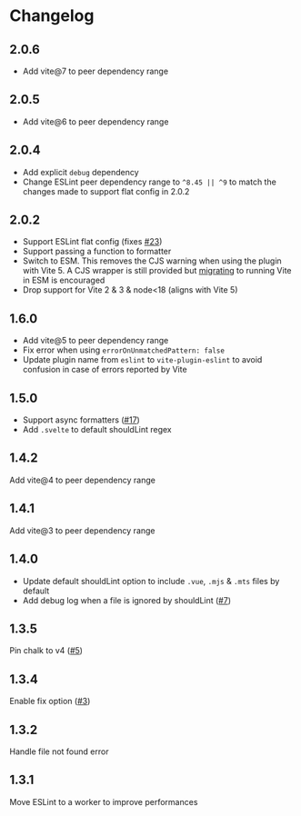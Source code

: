 # Changelog

## 2.0.6

- Add vite@7 to peer dependency range

## 2.0.5

- Add vite@6 to peer dependency range

## 2.0.4

- Add explicit `debug` dependency
- Change ESLint peer dependency range to `^8.45 || ^9` to match the changes made to support flat config in 2.0.2

## 2.0.2

- Support ESLint flat config (fixes [#23](https://github.com/nabla/vite-plugin-eslint/issues/23))
- Support passing a function to formatter
- Switch to ESM. This removes the CJS warning when using the plugin with Vite 5. A CJS wrapper is still provided but [migrating](https://vitejs.dev/guide/migration.html#deprecate-cjs-node-api) to running Vite in ESM is encouraged
- Drop support for Vite 2 & 3 & node<18 (aligns with Vite 5)

## 1.6.0

- Add vite@5 to peer dependency range
- Fix error when using `errorOnUnmatchedPattern: false`
- Update plugin name from `eslint` to `vite-plugin-eslint` to avoid confusion in case of errors reported by Vite

## 1.5.0

- Support async formatters ([#17](https://github.com/nabla/vite-plugin-eslint/pull/17))
- Add `.svelte` to default shouldLint regex

## 1.4.2

Add vite@4 to peer dependency range

## 1.4.1

Add vite@3 to peer dependency range

## 1.4.0

- Update default shouldLint option to include `.vue`, `.mjs` & `.mts` files by default
- Add debug log when a file is ignored by shouldLint ([#7](https://github.com/nabla/vite-plugin-eslint/issues/7))

## 1.3.5

Pin chalk to v4 ([#5](https://github.com/nabla/vite-plugin-eslint/issues/5))

## 1.3.4

Enable fix option ([#3](https://github.com/nabla/vite-plugin-eslint/issues/3))

## 1.3.2

Handle file not found error

## 1.3.1

Move ESLint to a worker to improve performances

